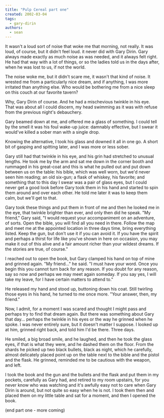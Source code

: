 ```yaml
---
title: "Pulp Cereal part one"
created: 2002-03-04
tags: 
  - gary-dirin
authors: 
  - sean
---
```


It wasn't a loud sort of noise that woke me that morning, not really. It was loud, of course, but it didn't feel loud. it never did with Gary Dirin. Gary always made exactly as much noise as was needed, and it always felt right. He had that way with a lot of things, or so the ladies told us in the days after, when he was lost to us, if not the world.

The noise woke me, but it didn't scare me, it wasn't that kind of noise. It wrested me from a particularly nice dream, and if anything, I was more irritated than anything else. Who would be bothering me from a nice sleep on this couch at our favorite tavern?

Why, Gary Dirin of course. And he had a mischevious twinkle in his eye. That was about all I could discern, my head swimming as it was with refuse from the previous night's debauchery.

Gary beamed down at me, and offered me a glass of something. I could tell by the smell it was his foul wake-up juice: damnably effective, but I swear it would've killed a sober man with a single drop.

Knowing the alternative, I took his glass and downed it all in one go. A short bit of gasping and spitting later, and I was more or less sober.

Gary still had that twinkle in his eye, and his grin had stretched to unusual lengths. He took me by the arm and sat me down in the corner booth and rummaged in his great-coat and this is what he pulled out and put down between us on the table: his bible, which was well worn, but we'd never seen him reading; an old six-gun; a flask of whiskey, his favorite; and something that to this day I swear was a pair of glass eyes, but I could never get a good look before Gary took them in his hand and started to spin them around and over each other. He told me later it was to keep them calm, but we'll get to that.

Gary took these things and put them in front of me and then he looked me in the eye, that twinkle brighter than ever, and only then did he speak. "My friend," Gary said, "I would request your accompaniment on an adventure, of sorts. Open the bible, you will find all you need in there. Follow the map and meet me at the appointed location in three days time, bring everything listed. Keep the gun, but don't use it if you can avoid it. If you have the spirit and perhaps a thirst for life like you've shown in here on occasion, you may make it out of this alive and a fair amount richer than your wildest dreams. If the stories are true, of course."

I reached out to open the book, but Gary clamped his hand on top of mine and grinned again. "My friend..." he said. "I must have your word. Once you begin this you cannot turn back for any reason. If you doubt for any reason, say so now and perhaps we may meet again someday. If you say yes, I will take my leave, for I have certain matters to attend to."

He released my hand and stood up, buttoning down his coat. Still twirling those eyes in his hand, he turned to me once more. "Your answer, then, my friend."

Now, I admit, for a moment I was scared and thought I might pass and perhaps try to find that dream again. But there was something about Gary that day... perhaps the twinkle in his eyes or the way he grinned when he spoke. I was never entirely sure, but it doesn't matter I suppose. I looked up at him, grinned right back, and told him I'd be there. Three days.

He smiled, a big broad smile, and he laughed, and then he took the glass eyes, if that is what they were, and he dashed them on the floor. From the shards he picked up two black bullets, black as night, which he carefully, almost delicately placed point up on the table next to the bible and the pistol and the flask. He grinned, reminded me to be cautious with the weapon, and left.

I took the book and the gun and the bullets and the flask and put them in my pockets, carefully as Gary had, and retired to my room upstairs, for you never know who was watching and it's awfully easy not to care when Gary Dirin is around, but not quite so easy when he is not. I took them then and placed them on my little table and sat for a moment, and then I opened the book.

(end part one - more coming)

